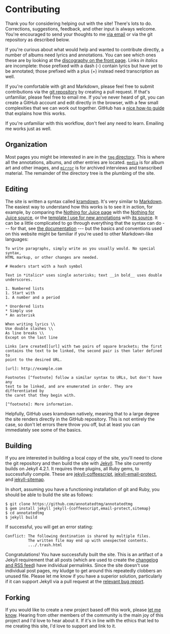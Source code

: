 # Contributing #

Thank you for considering helping out with the site! There's lots to do.
Corrections, suggestions, feedback, and other input is always welcome. You're
encouraged to send your thoughts to me [via email][contact] or via the git
repository as described below.

[contact]: https://annotatedtmg.org/about.html#contact

If you're curious about what would help and wanted to contribute directly, a
number of albums need lyrics and annotations. You can see which ones these are
by looking at the [discography on the front page][tamg]. Links *in italics*
are incomplete: those prefixed with a dash (-) contain lyrics but have yet to
be annotated; those prefixed with a plus (+) instead need transcription as
well.

[tamg]: https://annotatedtmg.org/index.html

If you're comfortable with git and Markdown, please feel free to submit
contributions via the [git repository][repo] by creating a pull request. If
that's unfamiliar, please feel free to email me. If you've never heard of git,
you can create a GitHub account and edit directly in the browser, with a few
small complexities that we can work out together. GitHub has a [nice how-to
guide][github-editing] that explains how this works.

[repo]:             https://github.com/annotatedtmg/annotatedtmg
[github-editing]:   https://docs.github.com/en/repositories/working-with-files/managing-files/editing-files

If you're unfamiliar with this workflow, don't feel any need to learn.
Emailing me works just as well.


## Organization ##

Most pages you might be interested in are in the [`tmg`
directory][github-tmg]. This is where all the annotations, albums, and other
entries are located. [`media`][github-media] is for album art and other
images, and [`mirror`][github-mirror] is for archived interviews and
transcribed material. The remainder of the directory tree is the plumbing of
the site.

[github-tmg]: https://github.com/annotatedtmg/annotatedtmg/tree/main/tmg
[github-media]: https://github.com/annotatedtmg/annotatedtmg/tree/main/media
[github-mirror]: https://github.com/annotatedtmg/annotatedtmg/tree/main/mirror


## Editing ##

The site is written a syntax called [kramdown][]. It's very similar to
[Markdown][]. The easiest way to understand how this works is to see it in
action, for example, by comparing the [Nothing for Juice page][nfj] with the
[Nothing for Juice source][nfj-source], or the [template I use for new
annotations][template] with [its source][template-source]. It can be a little
complicated to go through everything that the syntax can do --- for that, see
[the documentation][kramdown-syntax] --- but the basics and conventions used
on this website  might be familiar if you're used to other Markdown-like
languages:

[kramdown]:         https://kramdown.gettalong.org
[markdown]:         https://daringfireball.net/projects/markdown/
[nfj]:              https://annotatedtmg.org/nfj.html
[nfj-source]:       https://annotatedtmg.org/nfj-source.html
[template]:         https://annotatedtmg.org/template.html
[template-source]:  https://annotatedtmg.org/template-source.html
[kramdown-syntax]:  https://kramdown.gettalong.org/syntax.html

    To write paragraphs, simply write as you usually would. No special syntax,
    HTML markup, or other changes are needed.

    # Headers start with a hash symbol

    Text in *italics* uses single asterisks; text __in bold__ uses double
    underscores.

    1. Numbered lists
    1. Start with
    1. A number and a period

    * Unordered lists
    * Simply use
    * An asterisk

    When writing lyrics \\
    Use double slashes \\
    As line breaks \\
    Except on the last line

    Links [are created][url] with two pairs of square brackets; the first
    contains the text to be linked, the second pair is then later defined to
    point to the desired URL.

    [url]: http://example.com

    Footnotes [^footnote] follow a similar syntax to URLs, but don't have any
    text to be linked, and are enumerated in order. They are differentiated by
    the caret that they begin with.

    [^footnote]: More information.

Helpfully, GitHub uses kramdown natively, meaning that to a large degree the
site renders directly in the GitHub repository. This is not entirely the case,
so don't let errors there throw you off, but at least you can immediately see
some of the basics.


## Building ##

If you are interested in building a local copy of the site, you'll need to
clone the git repository and then build the site with [Jekyll]. The site
currently builds on Jekyll 4.2.1. It requires three plugins, all Ruby gems, to
successfully compile. These are [jekyll-coffeescript], [jekyll-email-protect],
and [jekyll-sitemap].

[jekyll]:               https://jekyllrb.com/
[jekyll-coffeescript]:  https://github.com/jekyll/jekyll-coffeescript
[jekyll-email-protect]: https://github.com/vwochnik/jekyll-email-protect
[jekyll-sitemap]:       https://github.com/jekyll/jekyll-sitemap

In short, assuming you have a functioning installation of git and Ruby, you
should be able to build the site as follows:

    $ git clone https://github.com/annotatedtmg/annotatedtmg
    $ gem install jekyll jekyll-{coffeescript,email-protect,sitemap}
    $ cd annotatedtmg
    $ jekyll build

If successful, you will get an error stating:

    Conflict: The following destination is shared by multiple files.
              The written file may end up with unexpected contents.
              .../.trash.html

Congratulations! You have successfully built the site. This is an artifact of
a Jekyll requirement that all posts (which are used to create the [changelog
and RSS feed][changelog]) have individual permalinks. Since the site doesn't
use individual post pages, my kludge to get around this repeatedly clobbers an
unused file. Please let me know if you have a superior solution, particularly
if it can support Jekyll via a pull request at the [relevant bug
report][jekyll-bug].

[changelog]:    https://annotatedtmg.org/changelog.html
[jekyll-bug]:   https://github.com/jekyll/jekyll/issues/8886


## Forking ##

If you would like to create a new project based off this work, please [let me
know][contact]. Hearing from other members of the community is the main joy
of this project and I'd love to hear about it. If it's in line with the ethics
that led to me creating this site, I'd love to support and link to it.
